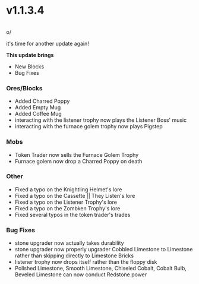 # v1.1.3.4

<figure><img src="https://media.discordapp.net/attachments/1157097230558314496/1167239256587128902/image.png?ex=66a23305&#x26;is=66a0e185&#x26;hm=f731d46540ca15896f2749040aacf1a23df62c71b0ada9050794e0ea0d1b5e8b&#x26;=&#x26;format=webp&#x26;quality=lossless&#x26;width=605&#x26;height=311" alt=""><figcaption></figcaption></figure>

o/&#x20;

it's time for another update again!&#x20;

**This update brings**

* New Blocks
* Bug Fixes

### **Ores/Blocks**

* Added Charred Poppy
* Added Empty Mug
* Added Coffee Mug
* interacting with the listener trophy now plays the Listener Boss' music
* interacting with the furnace golem trophy now plays Pigstep

### **Mobs**

* Token Trader now sells the Furnace Golem Trophy
* Furnace golem now drop a Charred Poppy on death

### **Other**

* Fixed a typo on the Knightling Helmet's lore
* Fixed a typo on the Cassette || They Listen's lore
* Fixed a typo on the Listener Trophy's lore
* Fixed a typo on the Zombken Trophy's lore
* Fixed several typos in the token trader's trades

### **Bug Fixes**

* stone upgrader now actually takes durability
* stone upgrader now properly upgrader Cobbled Limestone to Limestone rather than skipping directly to Limestone Bricks
* listener trophy now drops itself rather than the floppy disk
* Polished Limestone, Smooth Limestone, Chiseled Cobalt, Cobalt Bulb, Beveled Limestone can now conduct Redstone power
